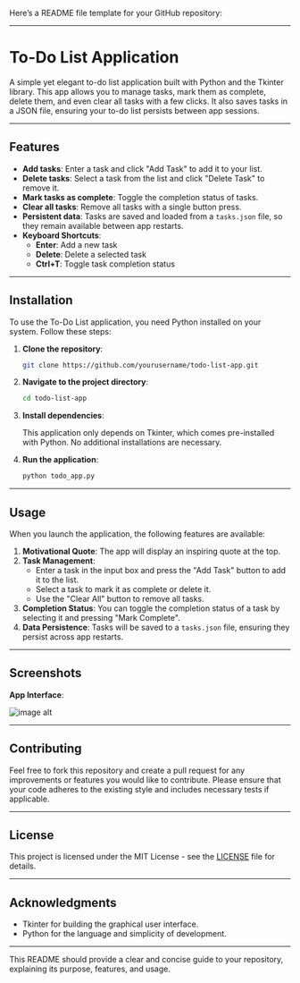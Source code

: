 Here’s a README file template for your GitHub repository:

---

# To-Do List Application

A simple yet elegant to-do list application built with Python and the Tkinter library. This app allows you to manage tasks, mark them as complete, delete them, and even clear all tasks with a few clicks. It also saves tasks in a JSON file, ensuring your to-do list persists between app sessions.

---

## Features

- **Add tasks**: Enter a task and click "Add Task" to add it to your list.
- **Delete tasks**: Select a task from the list and click "Delete Task" to remove it.
- **Mark tasks as complete**: Toggle the completion status of tasks.
- **Clear all tasks**: Remove all tasks with a single button press.
- **Persistent data**: Tasks are saved and loaded from a `tasks.json` file, so they remain available between app restarts.
- **Keyboard Shortcuts**:  
  - **Enter**: Add a new task  
  - **Delete**: Delete a selected task  
  - **Ctrl+T**: Toggle task completion status

---

## Installation

To use the To-Do List application, you need Python installed on your system. Follow these steps:

1. **Clone the repository**:

   ```bash
   git clone https://github.com/yourusername/todo-list-app.git
   ```

2. **Navigate to the project directory**:

   ```bash
   cd todo-list-app
   ```

3. **Install dependencies**:
   
   This application only depends on Tkinter, which comes pre-installed with Python. No additional installations are necessary.

4. **Run the application**:

   ```bash
   python todo_app.py
   ```

---

## Usage

When you launch the application, the following features are available:

1. **Motivational Quote**: The app will display an inspiring quote at the top.
2. **Task Management**:
   - Enter a task in the input box and press the "Add Task" button to add it to the list.
   - Select a task to mark it as complete or delete it.
   - Use the "Clear All" button to remove all tasks.
3. **Completion Status**: You can toggle the completion status of a task by selecting it and pressing "Mark Complete".
4. **Data Persistence**: Tasks will be saved to a `tasks.json` file, ensuring they persist across app restarts.

---

## Screenshots

**App Interface**:

![image alt]([screenshots/todo_list_screenshot.png](https://github.com/Garvitsharma-gs/To-Do-List/blob/82a88354e378f0161753d740d596406cf24b01e6/To-Do%20List%20.png))

---

## Contributing

Feel free to fork this repository and create a pull request for any improvements or features you would like to contribute. Please ensure that your code adheres to the existing style and includes necessary tests if applicable.

---

## License

This project is licensed under the MIT License - see the [LICENSE](LICENSE) file for details.

---

## Acknowledgments

- Tkinter for building the graphical user interface.
- Python for the language and simplicity of development.

---

This README should provide a clear and concise guide to your repository, explaining its purpose, features, and usage.
